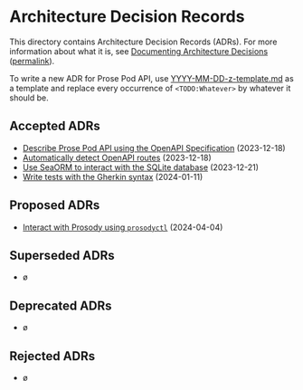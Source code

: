 # Architecture Decision Records

This directory contains Architecture Decision Records (ADRs).
For more information about what it is, see [Documenting Architecture Decisions][adr]
([permalink][adr-permalink]).

To write a new ADR for Prose Pod API, use [YYYY-MM-DD-z-template.md](./YYYY-MM-DD-z-template.md)
as a template and replace every occurrence of `<TODO:Whatever>` by whatever it should be.

## Accepted ADRs

- [Describe Prose Pod API using the OpenAPI Specification](./2023-12-18-a-describe-with-openapi.md) (2023-12-18)
- [Automatically detect OpenAPI routes](./2023-12-18-b-generate-openapi-description.md) (2023-12-18)
- [Use SeaORM to interact with the SQLite database](./2023-12-21-a-use-sea-orm.md) (2023-12-21)
- [Write tests with the Gherkin syntax](./2024-01-11-a-write-tests-in-gherkin.md) (2024-01-11)

## Proposed ADRs

- [Interact with Prosody using `prosodyctl`](./2024-04-04-a-use-prosodyctl.md) (2024-04-04)

## Superseded ADRs

- ø

## Deprecated ADRs

- ø

## Rejected ADRs

- ø

[adr]: https://cognitect.com/blog/2011/11/15/documenting-architecture-decisions "Documenting Architecture Decisions | Cognitect"
[adr-permalink]: https://web.archive.org/web/20240104230549/https://cognitect.com/blog/2011/11/15/documenting-architecture-decisions "Documenting Architecture Decisions | Wayback Machine"

